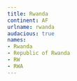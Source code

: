 ```yaml
---
title: Rwanda
continent: AF
urlname: rwanda
audacious: true
names:
- Rwanda
- Republic of Rwanda
- RW
- RWA
---
```



